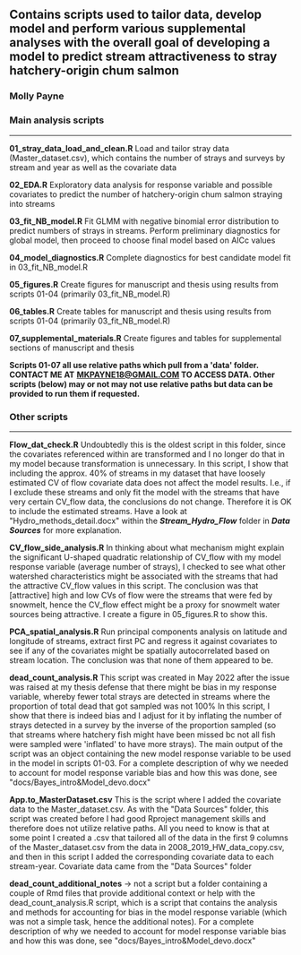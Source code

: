 ## Contains scripts used to tailor data, develop model and perform various supplemental analyses with the overall goal of developing a model to predict stream attractiveness to stray hatchery-origin chum salmon

### Molly Payne
### Main analysis scripts

____

**01_stray_data_load_and_clean.R** Load and tailor stray data (Master_dataset.csv),   which contains the number of strays and surveys by stream and year as well as the covariate data <br>

**02_EDA.R** Exploratory data analysis for response variable and possible covariates to predict the number of hatchery-origin chum salmon straying into streams <br>

**03_fit_NB_model.R** Fit GLMM with negative binomial error distribution to predict numbers of strays in streams. Perform preliminary diagnostics for global model, then proceed to choose final model based on AICc values <br>

**04_model_diagnostics.R** Complete diagnostics for best candidate model fit in 03_fit_NB_model.R <br>

**05_figures.R** Create figures for manuscript and thesis using results from scripts 01-04 (primarily 03_fit_NB_model.R) <br>

**06_tables.R** Create tables for manuscript and thesis using results from scripts 01-04 (primarily 03_fit_NB_model.R) <br>

**07_supplemental_materials.R** Create figures and tables for supplemental sections of manuscript and thesis <br>

**Scripts 01-07 all use relative paths which pull from a 'data' folder. CONTACT ME AT**
**MKPAYNE18@GMAIL.COM TO ACCESS DATA. Other scripts (below) may or not may not use**
**relative paths but data can be provided to run them if requested.**


### Other scripts

____
**Flow_dat_check.R** Undoubtedly this is the oldest script in this folder, since the covariates referenced within are transformed and I no longer do that in my model because transformation is unnecessary. In this script, I show that including the approx. 40% of streams in my dataset that have loosely estimated CV of flow covariate data does not affect the model results. I.e., if I exclude these streams and only fit the model with the streams that have very certain CV_flow data, the conclusions do not change. Therefore it is OK to include the estimated streams. Have a look at "Hydro_methods_detail.docx" within the ***Stream_Hydro_Flow*** folder in ***Data Sources*** for more explanation. <br>

**CV_flow_side_analysis.R** In thinking about what mechanism might explain the significant U-shaped quadratic relationship of CV_flow with my model response variable (average number of strays), I checked to see what other watershed characteristics might be associated with the streams that had the attractive CV_flow values in this script. The conclusion was that [attractive] high and low CVs of flow were the streams that were fed by snowmelt, hence the CV_flow effect might be a proxy for snowmelt water sources being attractive. I create a figure in 05_figures.R to show this.   <br>

**PCA_spatial_analysis.R** Run principal components analysis on latitude and longitude of streams, extract first PC and regress it against covariates to see if any of the covariates might be spatially autocorrelated based on stream location. The conclusion was that none of them appeared to be. <br>

**dead_count_analysis.R** This script was created in May 2022 after the issue was raised at my thesis defense that there might be bias in my response variable, whereby fewer total strays are detected in streams where the proportion of total dead that got sampled was not 100% In this script, I show that there is indeed bias and I adjust for it by inflating the number of strays detected in a survey by the inverse of the proportion sampled (so that streams where hatchery fish might have been missed bc not all fish were sampled were 'inflated' to have more strays). The main output of the script was an object containing the new model response variable to be used in the model in scripts 01-03. For a complete description of why we needed to account for model response variable bias and how this was done, see "docs/Bayes_intro&Model_devo.docx" <br>

**App.to_MasterDataset.csv** This is the script where I added the covariate data to the Master_dataset.csv. As with the "Data Sources" folder, this script was created before I had good Rproject management skills and therefore does not utilize relative paths. All you need to know is that at some point I created a .csv that tailored all of the data in the first 9 columns of the Master_dataset.csv from the data in 2008_2019_HW_data_copy.csv, and then in this script I added the corresponding covariate data to each stream-year. Covariate data came from the "Data Sources" folder <br>

**dead_count_additional_notes** -> not a script but a folder containing a couple of Rmd files that provide additional context or help with the dead_count_analysis.R script, which is a script that contains the analysis and methods for accounting for bias in the model response variable (which was not a simple task, hence the additional notes). For a complete description of why we needed to account for model response variable bias and how this was done, see "docs/Bayes_intro&Model_devo.docx" <br>




